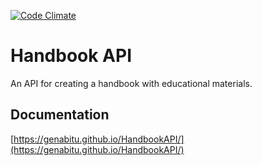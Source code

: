 [![Code Climate](https://codeclimate.com/github/GenaBitu/HandbookAPI.png)](https://codeclimate.com/github/GenaBitu/HandbookAPI)
# Handbook API
An API for creating a handbook with educational materials.

## Documentation
[https://genabitu.github.io/HandbookAPI/](https://genabitu.github.io/HandbookAPI/)
